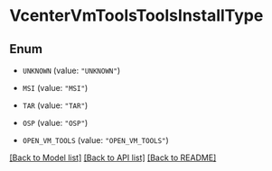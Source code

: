 # VcenterVmToolsToolsInstallType

## Enum


* `UNKNOWN` (value: `"UNKNOWN"`)

* `MSI` (value: `"MSI"`)

* `TAR` (value: `"TAR"`)

* `OSP` (value: `"OSP"`)

* `OPEN_VM_TOOLS` (value: `"OPEN_VM_TOOLS"`)


[[Back to Model list]](../README.md#documentation-for-models) [[Back to API list]](../README.md#documentation-for-api-endpoints) [[Back to README]](../README.md)


